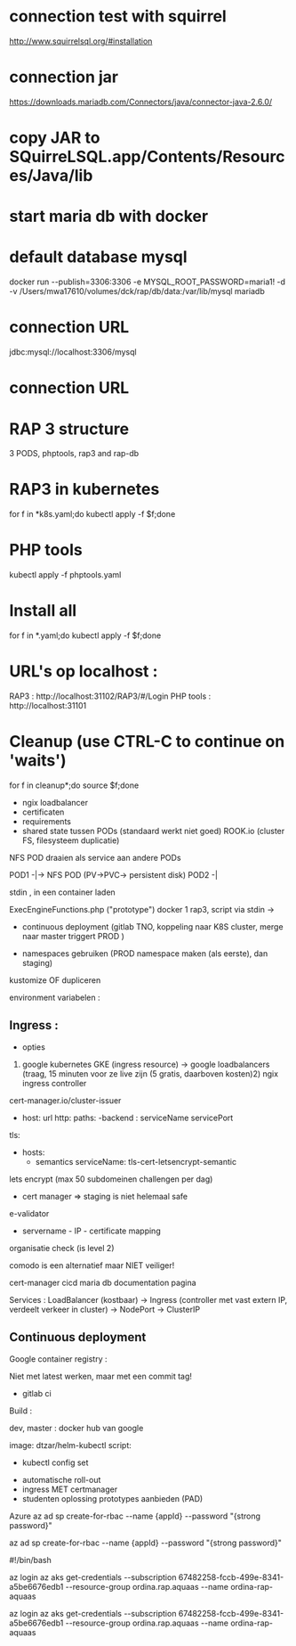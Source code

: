 # connection test with squirrel 
http://www.squirrelsql.org/#installation
# connection jar
https://downloads.mariadb.com/Connectors/java/connector-java-2.6.0/
# copy JAR to SQuirreLSQL.app/Contents/Resources/Java/lib

# start maria db  with docker
# default database mysql
docker run --publish=3306:3306 -e MYSQL_ROOT_PASSWORD=maria1! -d -v /Users/mwa17610/volumes/dck/rap/db/data:/var/lib/mysql mariadb
# connection URL 
jdbc:mysql://localhost:3306/mysql
# connection URL

# RAP 3 structure
3 PODS, phptools, rap3 and rap-db

# RAP3 in kubernetes
for f in *k8s.yaml;do kubectl apply -f $f;done
# PHP tools
kubectl apply -f phptools.yaml
# Install all 
for f in *.yaml;do kubectl apply -f $f;done

# URL's op localhost : 
RAP3 : http://localhost:31102/RAP3/#/Login
PHP tools : http://localhost:31101

# Cleanup (use CTRL-C to continue on 'waits')
for f in cleanup*;do source $f;done


- ngix loadbalancer
- certificaten
- requirements
- shared state tussen PODs
(standaard werkt niet goed)
ROOK.io (cluster FS, filesysteem duplicatie)

NFS POD draaien als service aan andere PODs

POD1 -|-> NFS POD (PV->PVC-> persistent disk)
POD2 -|

stdin , in een container laden

ExecEngineFunctions.php ("prototype")
docker 1 rap3, script via stdin -> 

- continuous deployment (gitlab TNO, koppeling naar K8S cluster, merge naar master triggert PROD )

- namespaces gebruiken (PROD namespace maken (als eerste), dan staging)

kustomize OF dupliceren

environment variabelen : 

## Ingress : 
- opties
1) google kubernetes GKE (ingress resource) -> google loadbalancers (traag, 15 minuten voor ze live zijn (5 gratis, daarboven kosten)2) ngix ingress controller

cert-manager.io/cluster-issuer

- host: url
  http:
    paths:
    -backend : 
        serviceName
        servicePort

tls: 
- hosts:
  - semantics
  serviceName: tls-cert-letsencrypt-semantic

lets encrypt (max 50 subdomeinen challengen per dag)
- cert manager
=> staging is niet helemaal safe

e-validator
- servername - IP - certificate mapping

organisatie check (is level 2)

comodo is een alternatief maar NIET veiliger!


cert-manager
cicd
maria db
documentation pagina

Services : 
LoadBalancer (kostbaar) -> Ingress (controller met vast extern IP, verdeelt verkeer in cluster) -> NodePort -> ClusterIP

## Continuous deployment
Google container registry : 

Niet met latest werken, maar met een commit tag!

* gitlab ci

Build : 

dev, master : docker hub van google

image: dtzar/helm-kubectl
script: 
  - kubectl config set

* automatische roll-out
* ingress MET certmanager
* studenten oplossing prototypes aanbieden (PAD)

Azure 
az ad sp create-for-rbac --name {appId} --password "{strong password}"


az ad sp create-for-rbac --name {appId} --password "{strong password}"




#!/bin/bash 

az login az aks get-credentials --subscription 67482258-fccb-499e-8341-a5be6676edb1 --resource-group ordina.rap.aquaas --name ordina-rap-aquaas



az login az aks get-credentials --subscription 67482258-fccb-499e-8341-a5be6676edb1 --resource-group ordina.rap.aquaas --name ordina-rap-aquaas






